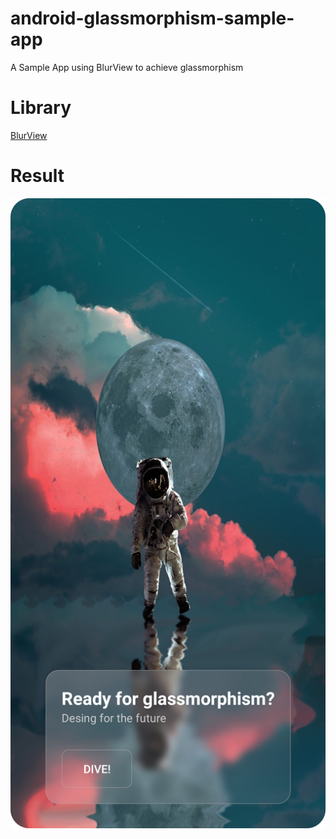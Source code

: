 # android-glassmorphism-sample-app
A Sample App using BlurView to achieve glassmorphism

# Library
[BlurView](https://github.com/Dimezis/BlurView)

# Result

![Screenshot](./screenshot.png)
